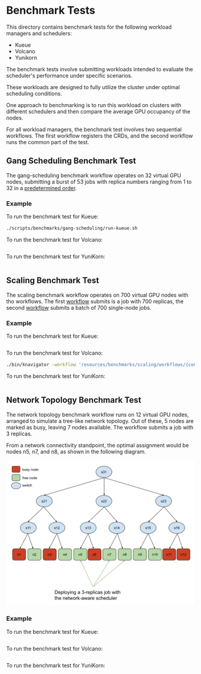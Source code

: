 # Benchmark Tests

This directory contains benchmark tests for the following workload managers and schedulers:

- Kueue
- Volcano
- Yunikorn

The benchmark tests involve submitting workloads intended to evaluate the scheduler's performance under specific scenarios.

These workloads are designed to fully utilize the cluster under optimal scheduling conditions.

One approach to benchmarking is to run this workload on clusters with different schedulers and then compare the average GPU occupancy of the nodes.

For all workload managers, the benchmark test involves two sequential workflows. The first workflow registers the CRDs, and the second workflow runs the common part of the test.

## Gang Scheduling Benchmark Test

The gang-scheduling benchmark workflow operates on 32 virtual GPU nodes, submitting a burst of 53 jobs with replica numbers ranging from 1 to 32 in a [predetermined order](gang-scheduling/workflows/run-test.yaml).

### Example

To run the benchmark test for Kueue:

```bash
./scripts/benchmarks/gang-scheduling/run-kueue.sh
```

To run the benchmark test for Volcano:

```bash

```

To run the benchmark test for YuniKorn:

```bash

```

## Scaling Benchmark Test

The scaling benchmark workflow operates on 700 virtual GPU nodes with tho workflows. The first [workflow](scaling/workflows/run-test-multi.yaml) submits is a job with 700 replicas, the second [workflow](scaling/workflows/run-test-single.yaml) submits a batch of 700 single-node jobs.

### Example

To run the benchmark test for Kueue:

```bash

```

To run the benchmark test for Volcano:

```bash
./bin/knavigator -workflow 'resources/benchmarks/scaling/workflows/{config-nodes.yaml,config-volcano.yaml,run-test-multi.yaml}'
```

To run the benchmark test for YuniKorn:

```bash
```

## Network Topology Benchmark Test

The network topology benchmark workflow runs on 12 virtual GPU nodes, arranged to simulate a tree-like network topology.
Out of these, 5 nodes are marked as busy, leaving 7 nodes available. The workflow submits a job with 3 replicas.

From a network connectivity standpoint, the optimal assignment would be nodes n5, n7, and n8, as shown in the following diagram.

![network aware scheduling](../../docs/assets/network-aware-scheduling.png)

### Example

To run the benchmark test for Kueue:

```bash

```

To run the benchmark test for Volcano:

```bash

```

To run the benchmark test for YuniKorn:

```bash

```